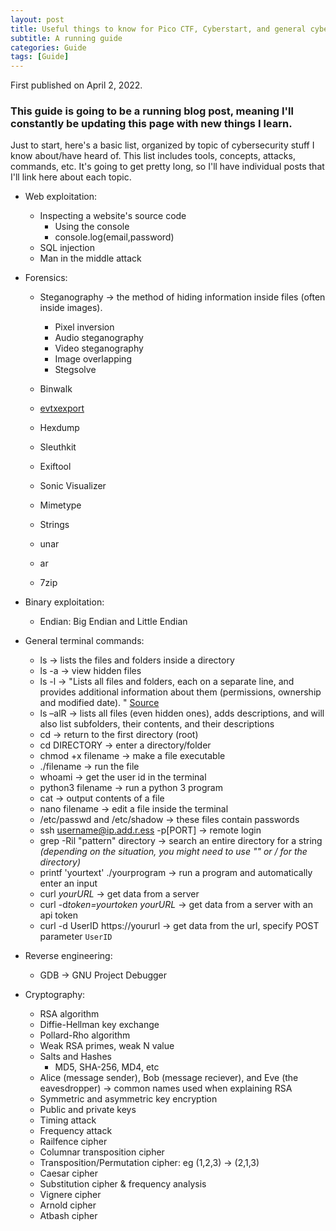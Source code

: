 ```yaml
---
layout: post
title: Useful things to know for Pico CTF, Cyberstart, and general cybersecurity
subtitle: A running guide
categories: Guide
tags: [Guide]
---
```

First published on April 2, 2022.

### This guide is going to be a running blog post, meaning I'll constantly be updating this page with new things I learn.

Just to start, here's a basic list, organized by topic of cybersecurity stuff I know about/have heard of. This list includes tools, concepts, attacks, commands, etc. It's going to get pretty long, so I'll have individual posts that I'll link here about each topic.
- Web exploitation:
  - Inspecting a website's source code
    - Using the console
    - console.log(email,password)
  - SQL injection
  - Man in the middle attack

- Forensics:
  - Steganography -> the method of hiding information inside files (often inside images).
    - Pixel inversion
    - Audio steganography
    - Video steganography
    - Image overlapping
    - Stegsolve

  - Binwalk
  - [evtxexport](http://manpages.ubuntu.com/manpages/focal/man1/evtxexport.1.html)
  - Hexdump
  - Sleuthkit
  - Exiftool
  - Sonic Visualizer
  - Mimetype
  - Strings
  - unar
  - ar
  - 7zip

- Binary exploitation:
  - Endian: Big Endian and Little Endian

- General terminal commands:
  - ls -> lists the files and folders inside a directory
  - ls -a -> view hidden files
  - ls -l -> "Lists all files and folders, each on a separate line, and provides additional information about them (permissions, ownership and modified date). " [Source](https://www.siteground.com/tutorials/ssh/listing/)
  - ls –alR -> lists all files (even hidden ones), adds descriptions, and will also list subfolders, their contents, and their descriptions
  - cd -> return to the first directory (root)
  - cd DIRECTORY -> enter a directory/folder
  - chmod +x filename -> make a file executable
  - ./filename -> run the file
  - whoami -> get the user id in the terminal
  - python3 filename -> run a python 3 program
  - cat -> output contents of a file
  - nano filename -> edit a file inside the terminal
  - /etc/passwd   and /etc/shadow -> these files contain passwords
  - ssh username@ip.add.r.ess -p[PORT]  -> remote login
  - grep -Ril "pattern" directory -> search an entire directory for a string *(depending on the situation, you might need to use "" or / for the directory)*
  - printf 'yourtext' ./yourprogram     -> run a program and automatically enter an input
  - curl *yourURL* -> get data from a server
  - curl -d*token=yourtoken* *yourURL* -> get data from a server with an api token
  - curl -d UserID https://yoururl    -> get data from the url, specify POST parameter `UserID`
- Reverse engineering:
  - GDB -> GNU Project Debugger

- Cryptography:
  - RSA algorithm
  - Diffie-Hellman key exchange
  - Pollard-Rho algorithm
  - Weak RSA primes, weak N value
  - Salts and Hashes
    - MD5, SHA-256, MD4, etc
  - Alice (message sender), Bob (message reciever), and Eve (the eavesdropper) -> common names used when explaining RSA
  - Symmetric and asymmetric key encryption
  - Public and private keys
  - Timing attack
  - Frequency attack
  - Railfence cipher
  - Columnar transposition cipher
  - Transposition/Permutation cipher: eg (1,2,3) -> (2,1,3)
  - Caesar cipher
  - Substitution cipher & frequency analysis
  - Vignere cipher
  - Arnold cipher
  - Atbash cipher
